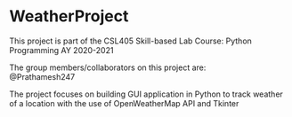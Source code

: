 # WeatherProject

This project is part of the CSL405 Skill-based Lab Course: Python Programming AY 2020-2021

The group members/collaborators on this project are:\
@Prathamesh247

The project focuses on building GUI application in Python
to track weather of a location with the use of OpenWeatherMap API and Tkinter
